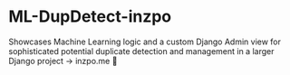 # ML-DupDetect-inzpo
Showcases Machine Learning logic and a custom Django Admin view for sophisticated potential duplicate detection and management in a larger Django project -> inzpo.me 🌟
